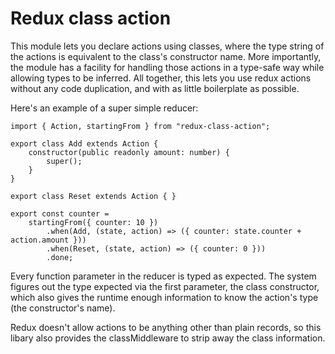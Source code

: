 # Redux class action

This module lets you declare actions using classes, where the type string of
the actions is equivalent to the class's constructor name. More importantly,
the module has a facility for handling those actions in a type-safe way while
allowing types to be inferred. All together, this lets you use redux actions
without any code duplication, and with as little boilerplate as possible.

Here's an example of a super simple reducer:
```
import { Action, startingFrom } from "redux-class-action";

export class Add extends Action {
    constructor(public readonly amount: number) {
        super();
    }
}

export class Reset extends Action { }

export const counter = 
    startingFrom({ counter: 10 })
        .when(Add, (state, action) => ({ counter: state.counter + action.amount }))
        .when(Reset, (state, action) => ({ counter: 0 }))
        .done;
```

Every function parameter in the reducer is typed as expected. The system figures
out the type expected via the first parameter, the class constructor, which also
gives the runtime enough information to know the action's type (the 
constructor's name).

Redux doesn't allow actions to be anything other than plain records, so this
libary also provides the classMiddleware to strip away the class information.